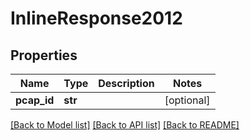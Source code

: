 # InlineResponse2012

## Properties
Name | Type | Description | Notes
------------ | ------------- | ------------- | -------------
**pcap_id** | **str** |  | [optional] 

[[Back to Model list]](../README.md#documentation-for-models) [[Back to API list]](../README.md#documentation-for-api-endpoints) [[Back to README]](../README.md)

